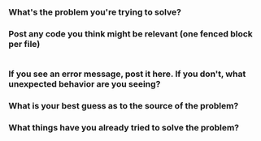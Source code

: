 ### What's the problem you're trying to solve?


### Post any code you think might be relevant (one fenced block per file)
```

```

### If you see an error message, post it here. If you don't, what unexpected behavior are you seeing?


### What is your best guess as to the source of the problem?


### What things have you already tried to solve the problem?
